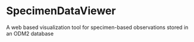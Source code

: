 # SpecimenDataViewer
A web based visualization tool for specimen-based observations stored in an ODM2 database
